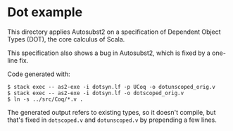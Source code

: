 # Dot example

This directory applies Autosubst2 on a specification of Dependent Object Types
(DOT), the core calculus of Scala.

This specification also shows a bug in Autosubst2, which is fixed by a one-line fix.

Code generated with:
```
$ stack exec -- as2-exe -i dotsyn.lf -p UCoq -o dotunscoped_orig.v
$ stack exec -- as2-exe -i dotsyn.lf -o dotscoped_orig.v
$ ln -s ../src/Coq/*.v .
```

The generated output refers to existing types, so it doesn't compile, but that's fixed in
`dotscoped.v` and `dotunscoped.v` by prepending a few lines.
